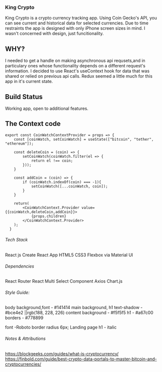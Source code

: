 ### King Crypto
King Crypto is a crypto currency tracking app. Using Coin Gecko's API, you can see current and historical data for selected currencies. Due to time restraints the app is designed with only iPhone screen sizes in mind. I wasn't concerned with design, just funcitionality.

## WHY?
I needed to get a handle on making asynchronous api requsets,and in particulary ones whose functionality depends on a different request's information. I decided to use React's useContext hook for data that was shared or relied on previous api calls. Redux seemed a little much for this app in it's current state.

## Build Status
Working app, open to additional features. 

## The Context code
```
export const CoinWatchContextProvider = props => {
    const [coinWatch, setCoinWatch] = useState(["bitcoin", "tether", "ethereum"]);

    const deleteCoin = (coin) => {
        setCoinWatch(coinWatch.filter(el => {
            return el !== coin;
        }));
    }

    const addCoin = (coin) => {
        if (coinWatch.indexOf(coin) === -1){
            setCoinWatch([...coinWatch, coin]);
        }
    }

    return(
        <CoinWatchContext.Provider value={{coinWatch,deleteCoin,addCoin}}>
            {props.children}
        </CoinWatchContext.Provider>
    );
  }
  ```

###### Tech Stack
React js 
Create React App
HTML5
CSS3
Flexbox via Material UI

###### Dependencies
React Router
React Multi Select Component
Axios
Chart.js

###### Style Guide:
body background,font -  #141414
main background, h1 text-shadow - #bce4e2 ||rgb(188, 228, 226)
content background - #f5f5f5
h1 - #a67c00
borders - #778899

font -Roboto
border radius 6px;
Landing page h1 - italic

###### Notes & Attributions
https://blockgeeks.com/guides/what-is-cryptocurrency/
https://finbold.com/guide/best-crypto-data-portals-to-master-bitcoin-and-cryptocurrencies/
